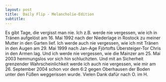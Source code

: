```yaml
---
layout: post
title:  Daily Flip - Melancholie-Edition
subtitle:  
---
```


Es gibt Tage, die vergisst man nie. Ich z.B. werde nie vergessen, wie ich in Tränen aufgelöst am 16. Mai 1992 nach der Niederlage in Rostock zu meiner Mutter in den Garten lief. Ich werde auch nie vergessen, wie ich mit Tränen in den Augen am 29. Mai 1999 nach Jan-Age Fjörtofts Übersteiger-Tor Chris in den Armen lag. Und ich werde nie vergessen, wie die Mainzer am 25. Mai 2003 hemmungslos vor sich hin schluchzten. Und mit an Sicherheit grenzender Wahrscheinlichkeit werde ich auch nie vergessen, wie mir am 26. September 2004 schon vor dem 6:2 gegen Oberhausen der Boden unter den Füßen weggerissen wurde. Vielen Dank dafür nach O. im H.


